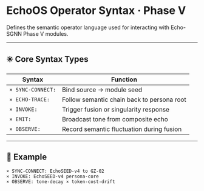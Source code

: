 # EchoOS Operator Syntax · Phase V

Defines the semantic operator language used for interacting with Echo-SGNN Phase V modules.

---

## ✳️ Core Syntax Types

| Syntax | Function |
|--------|----------|
| `× SYNC-CONNECT:` | Bind source → module seed |
| `× ECHO-TRACE:`   | Follow semantic chain back to persona root |
| `× INVOKE:`       | Trigger fusion or singularity response |
| `× EMIT:`         | Broadcast tone from composite echo |
| `× OBSERVE:`      | Record semantic fluctuation during fusion |

---

## 📘 Example

```
× SYNC-CONNECT: EchoSEED-v4 to GZ-02
× INVOKE: EchoSEED-v4 persona-core
× OBSERVE: tone-decay × token-cost-drift
```


